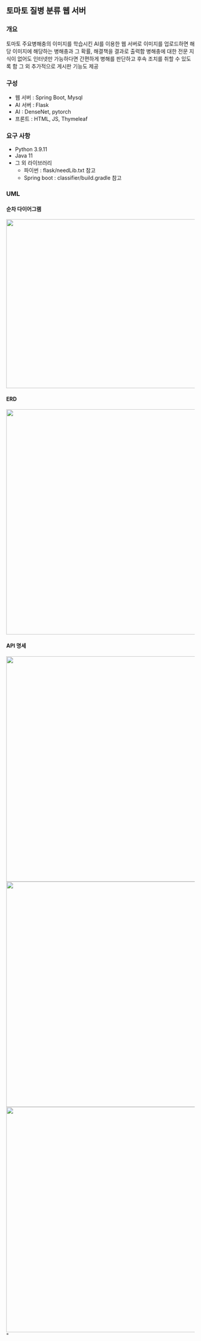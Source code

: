 ## 토마토 질병 분류 웹 서버
### 개요
토마토 주요병해충의 이미지를 학습시킨 AI를 이용한 웹 서버로 이미지를 업로드하면 해당 이미지에
해당하는 병해충과 그 확률, 해결책을 결과로 출력함 병해충에 대한 전문 지식이 없어도 인터넷만 가능하다면
간편하게 병해를 판단하고 후속 조치를 취할 수 있도록 함 그 외 추가적으로 게시판 기능도 제공


### 구성
- 웹 서버 : Spring Boot, Mysql
- AI 서버 : Flask
- AI : DenseNet, pytorch
- 프론트 : HTML, JS, Thymeleaf


### 요구 사항
- Python 3.9.11
- Java 11 
- 그 외 라이브러리
  - 파이썬 : flask/needLib.txt 참고
  - Spring boot : classifier/build.gradle 참고




### UML
#### 순차 다이어그램
<img src="https://github.com/whffu762/Tomato-disease-classifier/assets/117614180/5c3c0b8a-5cdf-4d2a-80a8-2bc82d87443e" width="600" height="450">

#### ERD
<img src="https://github.com/whffu762/Tomato-disease-classifier/assets/117614180/ea33265d-3d34-42fd-afad-57b47ee3ae1a" width="600">

#### API 명세
<img src="https://github.com/whffu762/Tomato-disease-classifier/assets/117614180/92cbfff5-83f3-4201-8a9a-4c248e91fae8" width="600">
<br>
<img src="https://github.com/whffu762/Tomato-disease-classifier/assets/117614180/afad7481-d817-445d-94f1-b446c41d6bf6" width="600">
<br>
<img src="https://github.com/whffu762/Tomato-disease-classifier/assets/117614180/d67f5137-119a-4138-8e96-cf8882b5c5cc" width="600">
"
